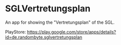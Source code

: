 # SGLVertretungsplan
An app for showing the "Vertretungsplan" of the SGL.

PlayStore: https://play.google.com/store/apps/details?id=de.randombyte.sglvertretungsplan